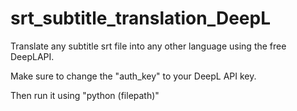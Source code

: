 # srt_subtitle_translation_DeepL
Translate any subtitle srt file into any other language using the free DeepLAPI.

Make sure to change the "auth_key" to your DeepL API key.

Then run it using "python (filepath)"
